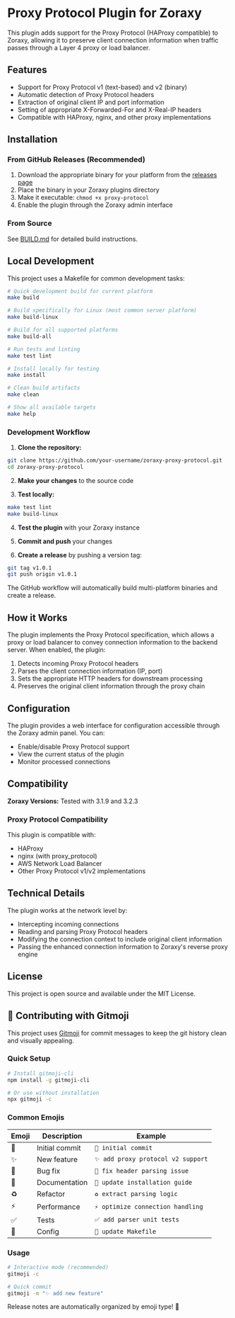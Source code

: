 # Proxy Protocol Plugin for Zoraxy

This plugin adds support for the Proxy Protocol (HAProxy compatible) to Zoraxy, allowing it to preserve client connection information when traffic passes through a Layer 4 proxy or load balancer.

## Features

- Support for Proxy Protocol v1 (text-based) and v2 (binary)
- Automatic detection of Proxy Protocol headers
- Extraction of original client IP and port information
- Setting of appropriate X-Forwarded-For and X-Real-IP headers
- Compatible with HAProxy, nginx, and other proxy implementations

## Installation

### From GitHub Releases (Recommended)

1. Download the appropriate binary for your platform from the [releases page](https://github.com/your-username/zoraxy-proxy-protocol/releases)
2. Place the binary in your Zoraxy plugins directory
3. Make it executable: `chmod +x proxy-protocol`
4. Enable the plugin through the Zoraxy admin interface

### From Source

See [BUILD.md](BUILD.md) for detailed build instructions.

## Local Development

This project uses a Makefile for common development tasks:

```bash
# Quick development build for current platform
make build

# Build specifically for Linux (most common server platform)
make build-linux

# Build for all supported platforms
make build-all

# Run tests and linting
make test lint

# Install locally for testing
make install

# Clean build artifacts
make clean

# Show all available targets
make help
```

### Development Workflow

1. **Clone the repository:**
```bash
git clone https://github.com/your-username/zoraxy-proxy-protocol.git
cd zoraxy-proxy-protocol
```

2. **Make your changes** to the source code

3. **Test locally:**
```bash
make test lint
make build-linux
```

4. **Test the plugin** with your Zoraxy instance

5. **Commit and push** your changes

6. **Create a release** by pushing a version tag:
```bash
git tag v1.0.1
git push origin v1.0.1
```

The GitHub workflow will automatically build multi-platform binaries and create a release.

## How it Works

The plugin implements the Proxy Protocol specification, which allows a proxy or load balancer to convey connection information to the backend server. When enabled, the plugin:

1. Detects incoming Proxy Protocol headers
2. Parses the client connection information (IP, port)
3. Sets the appropriate HTTP headers for downstream processing
4. Preserves the original client information through the proxy chain

## Configuration

The plugin provides a web interface for configuration accessible through the Zoraxy admin panel. You can:

- Enable/disable Proxy Protocol support
- View the current status of the plugin
- Monitor processed connections

## Compatibility

**Zoraxy Versions:** Tested with 3.1.9 and 3.2.3

### Proxy Protocol Compatibility

This plugin is compatible with:
- HAProxy
- nginx (with proxy_protocol)
- AWS Network Load Balancer
- Other Proxy Protocol v1/v2 implementations

## Technical Details

The plugin works at the network level by:
- Intercepting incoming connections
- Reading and parsing Proxy Protocol headers
- Modifying the connection context to include original client information
- Passing the enhanced connection information to Zoraxy's reverse proxy engine

## License

This project is open source and available under the MIT License.

## 🎨 Contributing with Gitmoji

This project uses [Gitmoji](https://gitmoji.dev/) for commit messages to keep the git history clean and visually appealing.

### Quick Setup

```bash
# Install gitmoji-cli
npm install -g gitmoji-cli

# Or use without installation
npx gitmoji -c
```

### Common Emojis

| Emoji | Description | Example |
|-------|-------------|---------|
| 🎉 | Initial commit | `🎉 initial commit` |
| ✨ | New feature | `✨ add proxy protocol v2 support` |
| 🐛 | Bug fix | `🐛 fix header parsing issue` |
| 📝 | Documentation | `📝 update installation guide` |
| ♻️ | Refactor | `♻️ extract parsing logic` |
| ⚡ | Performance | `⚡ optimize connection handling` |
| ✅ | Tests | `✅ add parser unit tests` |
| 🔧 | Config | `🔧 update Makefile` |

### Usage

```bash
# Interactive mode (recommended)
gitmoji -c

# Quick commit
gitmoji -m "✨ add new feature"
```

Release notes are automatically organized by emoji type! 🚀
